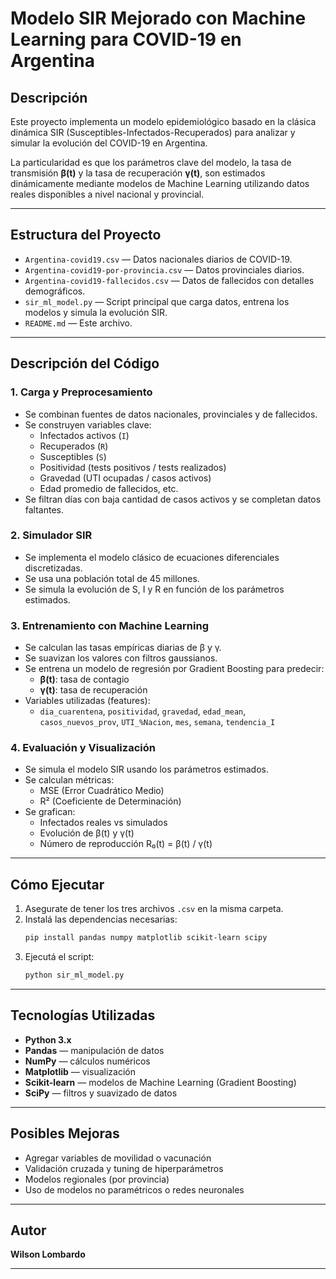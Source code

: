 # Modelo SIR Mejorado con Machine Learning para COVID-19 en Argentina

## Descripción

Este proyecto implementa un modelo epidemiológico basado en la clásica dinámica SIR (Susceptibles-Infectados-Recuperados) para analizar y simular la evolución del COVID-19 en Argentina. 

La particularidad es que los parámetros clave del modelo, la tasa de transmisión **β(t)** y la tasa de recuperación **γ(t)**, son estimados dinámicamente mediante modelos de Machine Learning utilizando datos reales disponibles a nivel nacional y provincial.

---

## Estructura del Proyecto

- `Argentina-covid19.csv` — Datos nacionales diarios de COVID-19.
- `Argentina-covid19-por-provincia.csv` — Datos provinciales diarios.
- `Argentina-covid19-fallecidos.csv` — Datos de fallecidos con detalles demográficos.
- `sir_ml_model.py` — Script principal que carga datos, entrena los modelos y simula la evolución SIR.
- `README.md` — Este archivo.

---

## Descripción del Código

### 1. Carga y Preprocesamiento

- Se combinan fuentes de datos nacionales, provinciales y de fallecidos.
- Se construyen variables clave:
  - Infectados activos (`I`)
  - Recuperados (`R`)
  - Susceptibles (`S`)
  - Positividad (tests positivos / tests realizados)
  - Gravedad (UTI ocupadas / casos activos)
  - Edad promedio de fallecidos, etc.
- Se filtran días con baja cantidad de casos activos y se completan datos faltantes.

### 2. Simulador SIR

- Se implementa el modelo clásico de ecuaciones diferenciales discretizadas.
- Se usa una población total de 45 millones.
- Se simula la evolución de S, I y R en función de los parámetros estimados.

### 3. Entrenamiento con Machine Learning

- Se calculan las tasas empíricas diarias de β y γ.
- Se suavizan los valores con filtros gaussianos.
- Se entrena un modelo de regresión por Gradient Boosting para predecir:
  - **β(t)**: tasa de contagio
  - **γ(t)**: tasa de recuperación
- Variables utilizadas (features):
  - `dia_cuarentena`, `positividad`, `gravedad`, `edad_mean`, 
    `casos_nuevos_prov`, `UTI_%Nacion`, `mes`, `semana`, `tendencia_I`

### 4. Evaluación y Visualización

- Se simula el modelo SIR usando los parámetros estimados.
- Se calculan métricas:
  - MSE (Error Cuadrático Medio)
  - R² (Coeficiente de Determinación)
- Se grafican:
  - Infectados reales vs simulados
  - Evolución de β(t) y γ(t)
  - Número de reproducción R₀(t) = β(t) / γ(t)

---

## Cómo Ejecutar

1. Asegurate de tener los tres archivos `.csv` en la misma carpeta.
2. Instalá las dependencias necesarias:
   ```bash
   pip install pandas numpy matplotlib scikit-learn scipy
   ```
3. Ejecutá el script:
   ```bash
   python sir_ml_model.py
   ```

---

## Tecnologías Utilizadas

- **Python 3.x**
- **Pandas** — manipulación de datos
- **NumPy** — cálculos numéricos
- **Matplotlib** — visualización
- **Scikit-learn** — modelos de Machine Learning (Gradient Boosting)
- **SciPy** — filtros y suavizado de datos

---

## Posibles Mejoras

- Agregar variables de movilidad o vacunación
- Validación cruzada y tuning de hiperparámetros
- Modelos regionales (por provincia)
- Uso de modelos no paramétricos o redes neuronales

---

## Autor

**Wilson Lombardo**

---

